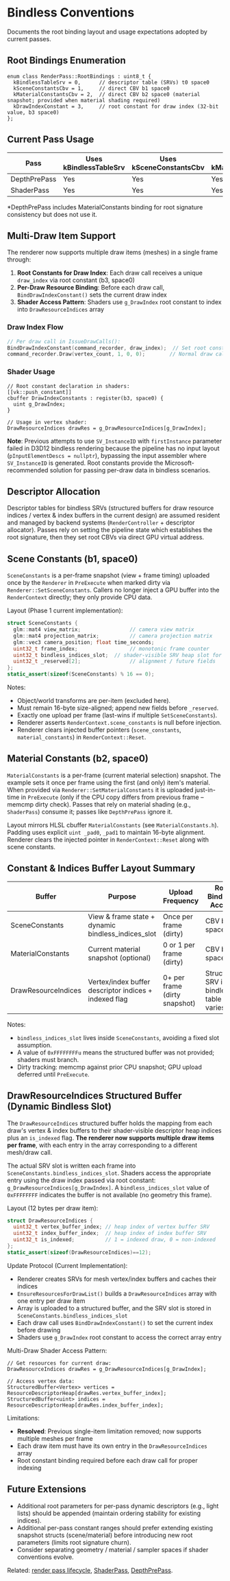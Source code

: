 # Bindless Conventions

Documents the root binding layout and usage expectations adopted by current
passes.

## Root Bindings Enumeration

```text
enum class RenderPass::RootBindings : uint8_t {
  kBindlessTableSrv = 0,      // descriptor table (SRVs) t0 space0
  kSceneConstantsCbv = 1,     // direct CBV b1 space0
  kMaterialConstantsCbv = 2,  // direct CBV b2 space0 (material snapshot; provided when material shading required)
  kDrawIndexConstant = 3,     // root constant for draw index (32-bit value, b3 space0)
};
```

## Current Pass Usage

| Pass | Uses kBindlessTableSrv | Uses kSceneConstantsCbv | Uses kMaterialConstantsCbv | Uses kDrawIndexConstant |
|------|------------------------|--------------------------|----------------------------|-------------------------|
| DepthPrePass | Yes | Yes | Yes* | Yes |
| ShaderPass | Yes | Yes | Yes | Yes |

*DepthPrePass includes MaterialConstants binding for root signature consistency but does not use it.

## Multi-Draw Item Support

The renderer now supports multiple draw items (meshes) in a single frame through:

1. **Root Constants for Draw Index**: Each draw call receives a unique `draw_index` via root constant (b3, space0)
2. **Per-Draw Resource Binding**: Before each draw call, `BindDrawIndexConstant()` sets the current draw index
3. **Shader Access Pattern**: Shaders use `g_DrawIndex` root constant to index into `DrawResourceIndices` array

### Draw Index Flow

```cpp
// Per draw call in IssueDrawCalls():
BindDrawIndexConstant(command_recorder, draw_index);  // Set root constant
command_recorder.Draw(vertex_count, 1, 0, 0);        // Normal draw call
```

### Shader Usage

```hlsl
// Root constant declaration in shaders:
[[vk::push_constant]]
cbuffer DrawIndexConstants : register(b3, space0) {
  uint g_DrawIndex;
}

// Usage in vertex shader:
DrawResourceIndices drawRes = g_DrawResourceIndices[g_DrawIndex];
```

**Note**: Previous attempts to use `SV_InstanceID` with `firstInstance` parameter failed in D3D12 bindless rendering because the pipeline has no input layout (`pInputElementDescs = nullptr`), bypassing the input assembler where `SV_InstanceID` is generated. Root constants provide the Microsoft-recommended solution for passing per-draw data in bindless scenarios.

## Descriptor Allocation

Descriptor tables for bindless SRVs (structured buffers for draw resource
indices / vertex & index buffers in the current design) are assumed resident and
managed by backend systems (`RenderController` + descriptor allocator). Passes
rely on setting the pipeline state which establishes the root signature, then
they set root CBVs via direct GPU virtual address.

## Scene Constants (b1, space0)

`SceneConstants` is a per-frame snapshot (view + frame timing) uploaded once by
the `Renderer` in `PreExecute` when marked dirty via
`Renderer::SetSceneConstants`. Callers no longer inject a GPU buffer into the
`RenderContext` directly; they only provide CPU data.

Layout (Phase 1 current implementation):

```c++
struct SceneConstants {
  glm::mat4 view_matrix;                // camera view matrix
  glm::mat4 projection_matrix;          // camera projection matrix
  glm::vec3 camera_position; float time_seconds;
  uint32_t frame_index;                 // monotonic frame counter
  uint32_t bindless_indices_slot;  // shader-visible SRV heap slot for DrawResourceIndices (0xFFFFFFFFu when unavailable)
  uint32_t _reserved[2];                // alignment / future fields
};
static_assert(sizeof(SceneConstants) % 16 == 0);
```

Notes:

* Object/world transforms are per-item (excluded here).
* Must remain 16-byte size-aligned; append new fields before `_reserved`.
* Exactly one upload per frame (last-wins if multiple `SetSceneConstants`).
* Renderer asserts `RenderContext.scene_constants` is null before injection.
* Renderer clears injected buffer pointers (`scene_constants`, `material_constants`) in `RenderContext::Reset`.

## Material Constants (b2, space0)

`MaterialConstants` is a per-frame (current material selection) snapshot.
The example sets it once per frame using the first (and only) item's material.
When provided via `Renderer::SetMaterialConstants` it is uploaded just-in-time
in `PreExecute` (only if the CPU copy differs from previous frame – memcmp
dirty check). Passes that rely on material shading (e.g., `ShaderPass`)
consume it; passes like `DepthPrePass` ignore it.

Layout mirrors HLSL cbuffer `MaterialConstants` (see `MaterialConstants.h`).
Padding uses explicit `uint _pad0`, `_pad1` to maintain 16-byte alignment.
Renderer clears the injected pointer in `RenderContext::Reset` along with
scene constants.

## Constant & Indices Buffer Layout Summary

| Buffer | Purpose | Upload Frequency | Root Binding / Access |
|--------|---------|------------------|------------------------|
| SceneConstants | View & frame state + dynamic bindless_indices_slot | Once per frame (dirty) | CBV b1 space0 |
| MaterialConstants | Current material snapshot (optional) | 0 or 1 per frame (dirty) | CBV b2 space0 |
| DrawResourceIndices | Vertex/index buffer descriptor indices + indexed flag | 0+ per frame (dirty snapshot) | Structured SRV in bindless table (slot varies) |

Notes:

* `bindless_indices_slot` lives inside `SceneConstants`, avoiding a fixed slot assumption.
* A value of `0xFFFFFFFFu` means the structured buffer was not provided; shaders must branch.
* Dirty tracking: memcmp against prior CPU snapshot; GPU upload deferred until `PreExecute`.

## DrawResourceIndices Structured Buffer (Dynamic Bindless Slot)

The `DrawResourceIndices` structured buffer holds the mapping from each draw's
vertex & index buffers to their shader-visible descriptor heap indices plus an
`is_indexed` flag. **The renderer now supports multiple draw items per frame**,
with each entry in the array corresponding to a different mesh/draw call.

The actual SRV slot is written each frame into `SceneConstants.bindless_indices_slot`.
Shaders access the appropriate entry using the draw index passed via root constant:
`g_DrawResourceIndices[g_DrawIndex]`. A `bindless_indices_slot` value of `0xFFFFFFFF`
indicates the buffer is not available (no geometry this frame).

Layout (12 bytes per draw item):

```c++
struct DrawResourceIndices {
  uint32_t vertex_buffer_index; // heap index of vertex buffer SRV
  uint32_t index_buffer_index;  // heap index of index buffer SRV
  uint32_t is_indexed;          // 1 = indexed draw, 0 = non-indexed
};
static_assert(sizeof(DrawResourceIndices)==12);
```

Update Protocol (Current Implementation):

* Renderer creates SRVs for mesh vertex/index buffers and caches their indices
* `EnsureResourcesForDrawList()` builds a `DrawResourceIndices` array with one entry per draw item
* Array is uploaded to a structured buffer, and the SRV slot is stored in `SceneConstants.bindless_indices_slot`
* Each draw call uses `BindDrawIndexConstant()` to set the current index before drawing
* Shaders use `g_DrawIndex` root constant to access the correct array entry

Multi-Draw Shader Access Pattern:

```hlsl
// Get resources for current draw:
DrawResourceIndices drawRes = g_DrawResourceIndices[g_DrawIndex];

// Access vertex data:
StructuredBuffer<Vertex> vertices = ResourceDescriptorHeap[drawRes.vertex_buffer_index];
StructuredBuffer<uint> indices = ResourceDescriptorHeap[drawRes.index_buffer_index];
```

Limitations:

* **Resolved**: Previous single-item limitation removed; now supports multiple meshes per frame
* Each draw item must have its own entry in the `DrawResourceIndices` array
* Root constant binding required before each draw call for proper indexing

## Future Extensions

* Additional root parameters for per-pass dynamic descriptors (e.g., light
  lists) should be appended (maintain ordering stability for existing indices).
* Additional per-pass constant ranges should prefer extending existing
  snapshot structs (scene/material) before introducing new root parameters
  (limits root signature churn).
* Consider separating geometry / material / sampler spaces if shader conventions
  evolve.

Related: [render pass lifecycle](render_pass_lifecycle.md),
[ShaderPass](passes/shader_pass.md), [DepthPrePass](passes/depth_pre_pass.md).
